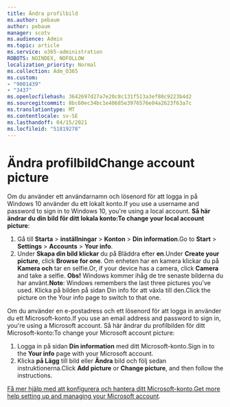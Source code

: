 ```yaml
---
title: Ändra profilbild
ms.author: pebaum
author: pebaum
manager: scotv
ms.audience: Admin
ms.topic: article
ms.service: o365-administration
ROBOTS: NOINDEX, NOFOLLOW
localization_priority: Normal
ms.collection: Adm_O365
ms.custom:
- "9001439"
- "3437"
ms.openlocfilehash: 3642697d27a7e20c8c131f513a3ef80c9223b4d2
ms.sourcegitcommit: 8bc60ec34bc1e40685e3976576e04a2623f63a7c
ms.translationtype: MT
ms.contentlocale: sv-SE
ms.lasthandoff: 04/15/2021
ms.locfileid: "51819278"
---
```

# <a name="change-account-picture"></a><span data-ttu-id="c6003-102">Ändra profilbild</span><span class="sxs-lookup"><span data-stu-id="c6003-102">Change account picture</span></span>

<span data-ttu-id="c6003-103">Om du använder ett användarnamn och lösenord för att logga in på Windows 10 använder du ett lokalt konto.</span><span class="sxs-lookup"><span data-stu-id="c6003-103">If you use a username and password to sign in to Windows 10, you're using a local account.</span></span> <span data-ttu-id="c6003-104">**Så här ändrar du din bild för ditt lokala konto:**</span><span class="sxs-lookup"><span data-stu-id="c6003-104">**To change your local account picture**:</span></span>

1. <span data-ttu-id="c6003-105">Gå till **Starta**  >  **inställningar**  >  **Konton**  >  **Din information**.</span><span class="sxs-lookup"><span data-stu-id="c6003-105">Go to **Start** > **Settings** > **Accounts** > **Your info**.</span></span>
2. <span data-ttu-id="c6003-106">Under **Skapa din bild klickar** du på Bläddra efter **en**.</span><span class="sxs-lookup"><span data-stu-id="c6003-106">Under **Create your picture**, click **Browse for one**.</span></span> <span data-ttu-id="c6003-107">Om enheten har en kamera klickar du på **Kamera och** tar en selfie.</span><span class="sxs-lookup"><span data-stu-id="c6003-107">Or, if your device has a camera, click **Camera** and take a selfie.</span></span> 
    <span data-ttu-id="c6003-108">**Obs!** Windows kommer ihåg de tre senaste bilderna du har använt.</span><span class="sxs-lookup"><span data-stu-id="c6003-108">**Note**: Windows remembers the last three pictures you've used.</span></span> <span data-ttu-id="c6003-109">Klicka på bilden på sidan Din info för att växla till den.</span><span class="sxs-lookup"><span data-stu-id="c6003-109">Click the picture on the Your info page to switch to that one.</span></span>

<span data-ttu-id="c6003-110">Om du använder en e-postadress och ett lösenord för att logga in använder du ett Microsoft-konto.</span><span class="sxs-lookup"><span data-stu-id="c6003-110">If you use an email address and password to sign in, you're using a Microsoft account.</span></span> <span data-ttu-id="c6003-111">Så här ändrar du profilbilden för ditt Microsoft-konto:</span><span class="sxs-lookup"><span data-stu-id="c6003-111">To change your Microsoft account picture:</span></span>

1. <span data-ttu-id="c6003-112">Logga in på sidan **Din information** med ditt Microsoft-konto.</span><span class="sxs-lookup"><span data-stu-id="c6003-112">Sign in to the **Your info** page with your Microsoft account.</span></span>
2. <span data-ttu-id="c6003-113">Klicka **på Lägg** till bild eller **Ändra** bild och följ sedan instruktionerna.</span><span class="sxs-lookup"><span data-stu-id="c6003-113">Click **Add picture** or **Change picture**, and then follow the instructions.</span></span>

<span data-ttu-id="c6003-114">[Få mer hjälp med att konfigurera och hantera ditt Microsoft-konto.](https://support.microsoft.com/products/microsoft-account?category=manage-account)</span><span class="sxs-lookup"><span data-stu-id="c6003-114">[Get more help setting up and managing your Microsoft account](https://support.microsoft.com/products/microsoft-account?category=manage-account).</span></span>
